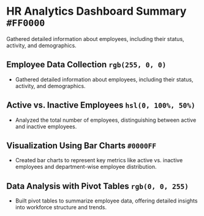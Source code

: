 # HR Analytics Dashboard Summary `#FF0000`
Gathered detailed information about employees, including their status, activity, and demographics.

## Employee Data Collection `rgb(255, 0, 0)`
- Gathered detailed information about employees, including their status, activity, and demographics.

## Active vs. Inactive Employees `hsl(0, 100%, 50%)`
- Analyzed the total number of employees, distinguishing between active and inactive employees.

## Visualization Using Bar Charts `#0000FF`
- Created bar charts to represent key metrics like active vs. inactive employees and department-wise employee distribution.

## Data Analysis with Pivot Tables `rgb(0, 0, 255)`
- Built pivot tables to summarize employee data, offering detailed insights into workforce structure and trends.
